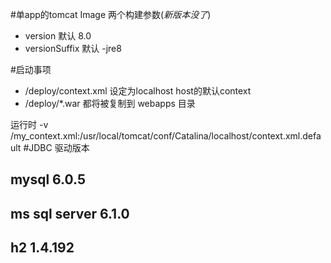 #单app的tomcat Image
两个构建参数(_新版本没了_)
- version 默认 8.0
- versionSuffix 默认 -jre8

#启动事项
* /deploy/context.xml 设定为localhost host的默认context
* /deploy/*.war 都将被复制到 webapps 目录

运行时
-v /my_context.xml:/usr/local/tomcat/conf/Catalina/localhost/context.xml.default
#JDBC
驱动版本
## mysql 6.0.5
## ms sql server 6.1.0
## h2 1.4.192